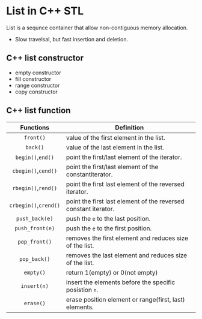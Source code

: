 # List in C++ STL
List is a sequnce container that allow non-contiguous memory allocation.
- Slow travelsal, but fast insertion and deletion.

## C++ list constructor
- empty constructor
- fill constructor
- range constructor
- copy constructor 

## C++ list function
|   Functions           |   Definition                                                      |
|   :---:               |   ---                                                             |
| `front()`             | value of the first element in the list.                           |
| `back()`              | value of the last element in the list.                            |
| `begin()`,`end()`     | point the first/last element of the iterator.                     |
| `cbegin()`,`cend()`   | point the first/last element of the constantiterator.             |
| `rbegin()`,`rend()`   | point the first last element of the reversed iterator.            |
| `crbegin()`,`crend()` | point the first last element of the reversed constant iterator.   |
| `push_back(e)`        | push the `e` to the last position.                                |
| `push_front(e)`       | push the `e` to the first position.                               |
| `pop_front()`         | removes the first element and reduces size of the list.           |
| `pop_back()`          | removes the last element and reduces size of the list.            |
| `empty()`             | return 1(empty) or 0(not empty)                                   |
| `insert(n)`           | insert the elements before the specific posistion `n`.            |
| `erase()`             | erase position element or range(first, last) elements.            |

